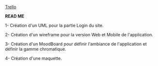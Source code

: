 ﻿

[Trello](https://trello.com/b/eO0IvkqO/aperitivo)

**READ ME**

1- Création d'un UML pour la partie Login du site.

2- Création d'un wireframe pour la version Web et Mobile de l'application.

3- Création d'un MoodBoard pour définir l'ambiance de l'application et définir la gamme chromatique.

4- Création d'une maquette.
